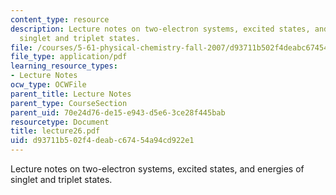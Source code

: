 ```yaml
---
content_type: resource
description: Lecture notes on two-electron systems, excited states, and energies of
  singlet and triplet states.
file: /courses/5-61-physical-chemistry-fall-2007/d93711b502f4deabc67454a94cd922e1_lecture26.pdf
file_type: application/pdf
learning_resource_types:
- Lecture Notes
ocw_type: OCWFile
parent_title: Lecture Notes
parent_type: CourseSection
parent_uid: 70e24d76-de15-e943-d5e6-3ce28f445bab
resourcetype: Document
title: lecture26.pdf
uid: d93711b5-02f4-deab-c674-54a94cd922e1
---
```

Lecture notes on two-electron systems, excited states, and energies of singlet and triplet states.

